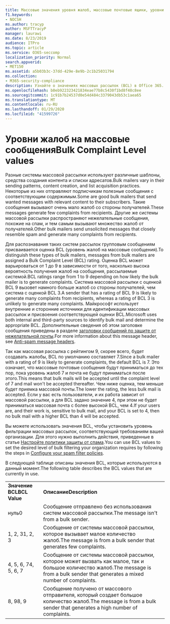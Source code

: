 ```yaml
---
title: Массовые значения уровня жалоб, массовые почтовые ящики, уровни BCL, принципы работы BCL, оценки BCL, защиты от спама, заголовок защиты от спама, фильтрация массовых сообщений, остановка массовой почты
f1.keywords:
- NOCSH
ms.author: tracyp
author: MSFTTracyP
manager: laurawi
ms.date: 8/23/2019
audience: ITPro
ms.topic: article
ms.service: O365-seccomp
localization_priority: Normal
search.appverid:
- MET150
ms.assetid: a5b03b3c-37dd-429e-8e9b-2c1b25031794
ms.collection:
- M365-security-compliance
description: Узнайте о значениях массовых рассылок (BCL) в Office 365.
ms.openlocfilehash: b0eb922323421834eae77b8c5430f1bd8f48c8ee
ms.sourcegitcommit: 1c91b7b24537d0e54d484c3379043db53c1aea65
ms.translationtype: MT
ms.contentlocale: ru-RU
ms.lasthandoff: 01/29/2020
ms.locfileid: "41599726"
---
```

# <a name="bulk-complaint-level-values"></a><span data-ttu-id="3b765-103">Уровни жалоб на массовые сообщения</span><span class="sxs-lookup"><span data-stu-id="3b765-103">Bulk Complaint Level values</span></span>

<span data-ttu-id="3b765-104">Разные системы массовой рассылки используют различные шаблоны, средства создания контента и списки адресатов.</span><span class="sxs-lookup"><span data-stu-id="3b765-104">Bulk mailers vary in their sending patterns, content creation, and list acquisition practices.</span></span> <span data-ttu-id="3b765-105">Некоторые из них отправляют подписчикам полезные сообщения с соответствующим содержимым.</span><span class="sxs-lookup"><span data-stu-id="3b765-105">Some are good bulk mailers that send wanted messages with relevant content to their subscribers.</span></span> <span data-ttu-id="3b765-106">Такие сообщения вызывают очень мало жалоб со стороны получателей.</span><span class="sxs-lookup"><span data-stu-id="3b765-106">These messages generate few complaints from recipients.</span></span> <span data-ttu-id="3b765-107">Другие же системы массовой рассылки распространяют нежелательные сообщения, похожие на спам, и тем самым вызывают множество жалоб от получателей.</span><span class="sxs-lookup"><span data-stu-id="3b765-107">Other bulk mailers send unsolicited messages that closely resemble spam and generate many complaints from recipients.</span></span>

<span data-ttu-id="3b765-108">Для распознавания таких систем рассылок групповым сообщениям присваивается оценка BCL (уровень жалоб на массовые сообщения).</span><span class="sxs-lookup"><span data-stu-id="3b765-108">To distinguish these types of bulk mailers, messages from bulk mailers are assigned a Bulk Complaint Level (BCL) rating.</span></span> <span data-ttu-id="3b765-109">Оценка BCL может варьироваться от 1 до 9 в зависимости от того, насколько высока вероятность получения жалоб на сообщения, рассылаемые системой.</span><span class="sxs-lookup"><span data-stu-id="3b765-109">BCL ratings range from 1 to 9 depending on how likely the bulk mailer is to generate complaints.</span></span> <span data-ttu-id="3b765-110">Система массовой рассылки с оценкой BCL 9 вызовет намного больше жалоб со стороны получателей, чем система с оценкой BCL 3.</span><span class="sxs-lookup"><span data-stu-id="3b765-110">A sender that has a rating of BCL 9 is likely to generate many complaints from recipients, whereas a rating of BCL 3 is unlikely to generate many complaints.</span></span> <span data-ttu-id="3b765-111">Майкрософт использует внутренние и сторонние источники для идентификации массовых рассылок и присвоения соответствующей оценки BCL.</span><span class="sxs-lookup"><span data-stu-id="3b765-111">Microsoft uses both internal and third-party sources to identify bulk mail and determine the appropriate BCL.</span></span> <span data-ttu-id="3b765-112">Дополнительные сведения об этом заголовке сообщения приведены в разделе [заголовки сообщений по защите от нежелательной почты](anti-spam-message-headers.md).</span><span class="sxs-lookup"><span data-stu-id="3b765-112">For more information about this message header, see [Anti-spam message headers](anti-spam-message-headers.md).</span></span>

<span data-ttu-id="3b765-113">Так как массовая рассылка с рейтингом 9, скорее всего, будет создавать жалобы, BCL по умолчанию составляет 7.</span><span class="sxs-lookup"><span data-stu-id="3b765-113">Since a bulk mailer with a rating of 9 is likely to generate complaints, the default BCL is 7.</span></span> <span data-ttu-id="3b765-114">Это означает, что массовые почтовые сообщения будут приниматься до тех пор, пока уровень жалоб 7 и почта не будут приниматься после этого.</span><span class="sxs-lookup"><span data-stu-id="3b765-114">This means that bulk mails will be accepted until the complaint level of 7 and mail won't be accepted thereafter.</span></span> <span data-ttu-id="3b765-115">Чем ниже оценка, тем меньше будет приемка массовой почты.</span><span class="sxs-lookup"><span data-stu-id="3b765-115">The lower the rating, the less bulk mail is accepted.</span></span> <span data-ttu-id="3b765-116">Если у вас есть пользователи, и их работа зависит от массовой рассылки, а для BCL задано значение 4, при этом не будет приниматься массовая почта с более высокой BCL, чем 4.</span><span class="sxs-lookup"><span data-stu-id="3b765-116">If your users are, and their work is, sensitive to bulk mail, and your BCL is set to 4, then no bulk mail with a higher BCL than 4 will be accepted.</span></span>

<span data-ttu-id="3b765-117">Вы можете использовать значения BCL, чтобы установить уровень фильтрации массовых рассылок, соответствующий требованиям вашей организации. Для этого нужно выполнить действия, приведенные в статье [Настройте политики защиты от спама](configure-your-spam-filter-policies.md).</span><span class="sxs-lookup"><span data-stu-id="3b765-117">You can use BCL values to set the desired level of bulk filtering your organization requires by following the steps in [Configure your spam filter policies](configure-your-spam-filter-policies.md).</span></span>

<span data-ttu-id="3b765-118">В следующей таблице описаны значения BCL, которые используются в данный момент.</span><span class="sxs-lookup"><span data-stu-id="3b765-118">The following table describes the BCL values that are currently in use.</span></span>

|||
|:-----|:-----|
|<span data-ttu-id="3b765-119">**Значение BCL**</span><span class="sxs-lookup"><span data-stu-id="3b765-119">**BCL Value**</span></span>|<span data-ttu-id="3b765-120">**Описание**</span><span class="sxs-lookup"><span data-stu-id="3b765-120">**Description**</span></span>|
|<span data-ttu-id="3b765-121">нуль</span><span class="sxs-lookup"><span data-stu-id="3b765-121">0</span></span>|<span data-ttu-id="3b765-122">Сообщение отправлено без использования систем массовой рассылки.</span><span class="sxs-lookup"><span data-stu-id="3b765-122">The message isn't from a bulk sender.</span></span>|
|<span data-ttu-id="3b765-123">1, 2, 3</span><span class="sxs-lookup"><span data-stu-id="3b765-123">1, 2, 3</span></span>|<span data-ttu-id="3b765-124">Сообщение от системы массовой рассылки, которое вызывает малое количество жалоб.</span><span class="sxs-lookup"><span data-stu-id="3b765-124">The message is from a bulk sender that generates few complaints.</span></span>|
|<span data-ttu-id="3b765-125">4, 5, 6, 7</span><span class="sxs-lookup"><span data-stu-id="3b765-125">4, 5, 6, 7</span></span>|<span data-ttu-id="3b765-126">Сообщение от системы массовой рассылки, которое может вызвать как малое, так и большое количество жалоб.</span><span class="sxs-lookup"><span data-stu-id="3b765-126">The message is from a bulk sender that generates a mixed number of complaints.</span></span>|
|<span data-ttu-id="3b765-127">8, 9</span><span class="sxs-lookup"><span data-stu-id="3b765-127">8, 9</span></span>|<span data-ttu-id="3b765-128">Сообщение получено от массового отправителя, который создает большое количество жалоб.</span><span class="sxs-lookup"><span data-stu-id="3b765-128">The message is from a bulk sender that generates a high number of complaints.</span></span>|

